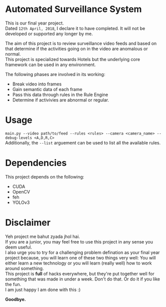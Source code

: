 # Automated Surveillance System
This is our final year project. <br>
Dated `12th April, 2018`, I declare it to have completed. It will not be developed or supported any longer by me.<br>

The aim of this project is to review surveillance video feeds and based on that determine if the activities going on in the video are anomalous or normal.<br>
This project is specialized towards Hotels but the underlying core framework can be used in any environment. <br>

The following phases are involved in its working:
- Break video into frames
- Gain semantic data of each frame
- Pass this data through rules in the Rule Engine
- Determine if activivies are abnormal or regular.

# Usage
```main.py --video path/to/feed --rules <rules> --camera <camera_name> --debug-levels <A,D,R,C>```
<br>
Additionally, the `--list` arguement can be used to list all the available rules.

# Dependencies
This project depends on the following:
- CUDA
- OpenCV
- feh
- YOLOv3

# Disclaimer
Yeh project me bahut zyada jhol hai.<br>
If you are a junior, you may feel free to use this project in any sense you deem useful. <br>
I also urge you to try for a challenging problem defination as your final year project because, you will learn one of these two things very well: You will either learn a new technology or you will learn (really well) how to work around something. <br>
This project is **full** of hacks everywhere, but they're put together well for something that was made in under a week. Don't do that. Or do it if you like the fun. <br>
I am just happy I am done with this :) <br>

**Goodbye.**